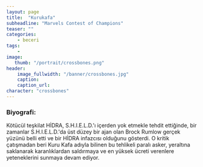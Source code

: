 ```yaml
---
layout: page
title:  "Kurukafa"
subheadline: "Marvels Contest of Champions"
teaser: ""
categories:
    - beceri
tags:
    -
image:
   thumb: "/portrait/crossbones.png"
header:
    image_fullwidth: "/banner/crossbones.jpg"
    caption: 
    caption_url: 
character: "crossbones"
---
```


### Biyografi:

Kötücül teşkilat HİDRA, S.H.I.E.L.D.'ı içerden yok etmekle tehdit ettiğinde, bir zamanlar S.H.I.E.L.D.'da üst düzey bir ajan olan Brock Rumlow gerçek yüzünü belli etti ve bir HİDRA infazcısı olduğunu gösterdi. O kritik çatışmadan beri Kuru Kafa adıyla bilinen bu tehlikeli paralı asker, yeraltına saklanarak karanlıklardan saldırmaya ve en yüksek ücreti verenlere yeteneklerini sunmaya devam ediyor.
